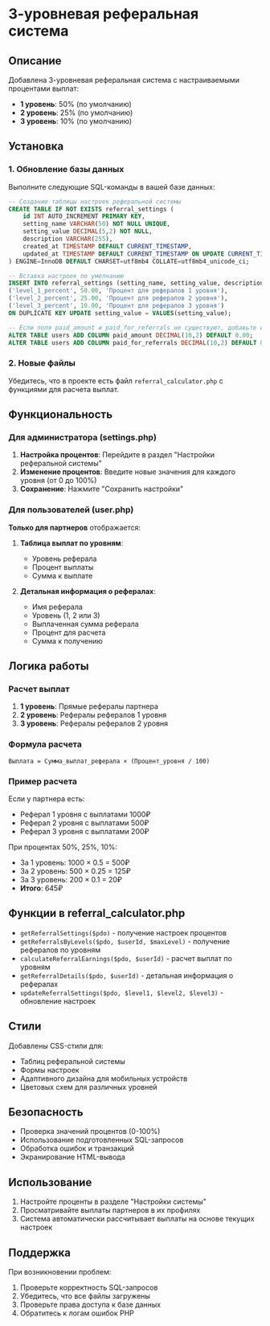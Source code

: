 # 3-уровневая реферальная система

## Описание

Добавлена 3-уровневая реферальная система с настраиваемыми процентами выплат:
- **1 уровень**: 50% (по умолчанию)
- **2 уровень**: 25% (по умолчанию)
- **3 уровень**: 10% (по умолчанию)

## Установка

### 1. Обновление базы данных

Выполните следующие SQL-команды в вашей базе данных:

```sql
-- Создание таблицы настроек реферальной системы
CREATE TABLE IF NOT EXISTS referral_settings (
    id INT AUTO_INCREMENT PRIMARY KEY,
    setting_name VARCHAR(50) NOT NULL UNIQUE,
    setting_value DECIMAL(5,2) NOT NULL,
    description VARCHAR(255),
    created_at TIMESTAMP DEFAULT CURRENT_TIMESTAMP,
    updated_at TIMESTAMP DEFAULT CURRENT_TIMESTAMP ON UPDATE CURRENT_TIMESTAMP
) ENGINE=InnoDB DEFAULT CHARSET=utf8mb4 COLLATE=utf8mb4_unicode_ci;

-- Вставка настроек по умолчанию
INSERT INTO referral_settings (setting_name, setting_value, description) VALUES 
('level_1_percent', 50.00, 'Процент для рефералов 1 уровня'),
('level_2_percent', 25.00, 'Процент для рефералов 2 уровня'),
('level_3_percent', 10.00, 'Процент для рефералов 3 уровня')
ON DUPLICATE KEY UPDATE setting_value = VALUES(setting_value);

-- Если поля paid_amount и paid_for_referrals не существуют, добавьте их:
ALTER TABLE users ADD COLUMN paid_amount DECIMAL(10,2) DEFAULT 0.00;
ALTER TABLE users ADD COLUMN paid_for_referrals DECIMAL(10,2) DEFAULT 0.00;
```

### 2. Новые файлы

Убедитесь, что в проекте есть файл `referral_calculator.php` с функциями для расчета выплат.

## Функциональность

### Для администратора (settings.php)

1. **Настройка процентов**: Перейдите в раздел "Настройки реферальной системы"
2. **Изменение процентов**: Введите новые значения для каждого уровня (от 0 до 100%)
3. **Сохранение**: Нажмите "Сохранить настройки"

### Для пользователей (user.php)

**Только для партнеров** отображается:

1. **Таблица выплат по уровням**:
   - Уровень реферала
   - Процент выплаты
   - Сумма к выплате

2. **Детальная информация о рефералах**:
   - Имя реферала
   - Уровень (1, 2 или 3)
   - Выплаченная сумма реферала
   - Процент для расчета
   - Сумма к получению

## Логика работы

### Расчет выплат

1. **1 уровень**: Прямые рефералы партнера
2. **2 уровень**: Рефералы рефералов 1 уровня
3. **3 уровень**: Рефералы рефералов 2 уровня

### Формула расчета

```
Выплата = Сумма_выплат_реферала × (Процент_уровня / 100)
```

### Пример расчета

Если у партнера есть:
- Реферал 1 уровня с выплатами 1000₽
- Реферал 2 уровня с выплатами 500₽
- Реферал 3 уровня с выплатами 200₽

При процентах 50%, 25%, 10%:
- За 1 уровень: 1000 × 0.5 = 500₽
- За 2 уровень: 500 × 0.25 = 125₽
- За 3 уровень: 200 × 0.1 = 20₽
- **Итого**: 645₽

## Функции в referral_calculator.php

- `getReferralSettings($pdo)` - получение настроек процентов
- `getReferralsByLevels($pdo, $userId, $maxLevel)` - получение рефералов по уровням
- `calculateReferralEarnings($pdo, $userId)` - расчет выплат по уровням
- `getReferralDetails($pdo, $userId)` - детальная информация о рефералах
- `updateReferralSettings($pdo, $level1, $level2, $level3)` - обновление настроек

## Стили

Добавлены CSS-стили для:
- Таблиц реферальной системы
- Формы настроек
- Адаптивного дизайна для мобильных устройств
- Цветовых схем для различных уровней

## Безопасность

- Проверка значений процентов (0-100%)
- Использование подготовленных SQL-запросов
- Обработка ошибок и транзакций
- Экранирование HTML-вывода

## Использование

1. Настройте проценты в разделе "Настройки системы"
2. Просматривайте выплаты партнеров в их профилях
3. Система автоматически рассчитывает выплаты на основе текущих настроек

## Поддержка

При возникновении проблем:
1. Проверьте корректность SQL-запросов
2. Убедитесь, что все файлы загружены
3. Проверьте права доступа к базе данных
4. Обратитесь к логам ошибок PHP 